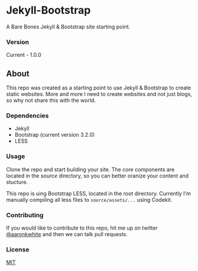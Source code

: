# Jekyll-Bootstrap

A Bare Bones Jekyll & Bootstrap site starting point.

### Version
Current - 1.0.0

## About
This repo was created as a starting point to use Jekyll & Bootstrap to create static websites. More and more I need to create websites and not just blogs, so why not share this with the world.

### Dependencies
 - Jekyll
 - Bootstrap (current version 3.2.0)
 - LESS

### Usage
Clone the repo and start building your site. The core components are located in the *source* directory, so you can better oranize your content and stucture.

This repo is uing Bootstrap LESS, located in the root directory. Currently I'm manually compiling all less files to `source/assets/...` using Codekit.

### Contributing
If you would like to contribute to this repo, hit me up on twitter [@aaronkwhite](http://twitter.com/aaronkwhite) and then we can talk pull requests.

### License

[MIT](http://opensource.org/licenses/MIT)